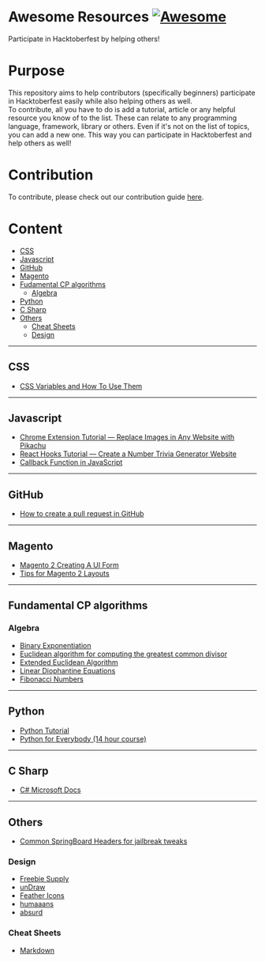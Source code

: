 # Awesome Resources [![Awesome](https://cdn.rawgit.com/sindresorhus/awesome/d7305f38d29fed78fa85652e3a63e154dd8e8829/media/badge.svg)](https://github.com/shahednasser/awesome-resources)

Participate in Hacktoberfest by helping others!

# Purpose

This repository aims to help contributors (specifically beginners) participate in Hacktoberfest easily while also helping others as well.  
To contribute, all you have to do is add a tutorial, article or any helpful resource you know of to the list. These can relate to any programming language, framework, library or others. Even if it's not on the list of topics, you can add a new one. This way you can participate in Hacktoberfest and help others as well!  

# Contribution

To contribute, please check out our contribution guide [here](https://github.com/shahednasser/awesome-resources/blob/master/CONTRIBUTING.md).

# Content

- [CSS](#css)
- [Javascript](#javascript)
- [GitHub](#github)
- [Magento](#magento)
- [Fudamental CP algorithms](#fundamental-cp-algorithms)
  - [Algebra](#algebra)
- [Python](#python)
- [C Sharp](#c-sharp)
- [Others](#others)
  - [Cheat Sheets](#cheat-sheets)
  - [Design](#design)
  
---

## CSS

- [CSS Variables and How To Use Them](https://medium.com/@shahedn/css-variables-and-how-to-use-them-bd9724cb6566)

---

## Javascript

- [Chrome Extension Tutorial — Replace Images in Any Website with Pikachu](https://levelup.gitconnected.com/chrome-extension-tutorial-replace-images-in-any-website-with-pikachu-de2a6e3548bb)
- [React Hooks Tutorial — Create a Number Trivia Generator Website](https://medium.com/@shahedn/react-hooks-tutorial-create-a-number-trivia-generator-website-32b6b3b52c3e)
- [Callback Function in JavaScript](https://medium.com/@a.athuljoy/callback-function-in-javascript-99b5262f6750)


---

## GitHub

- [How to create a pull request in GitHub](https://opensource.com/article/19/7/create-pull-request-github)

---

## Magento

- [Magento 2 Creating A UI Form](https://www.mageplaza.com/devdocs/creat-a-ui-form-in-magento-2.html)
- [Tips for Magento 2 Layouts](https://medium.com/@shahedn/tips-for-magento-2-layouts-d7e076812fa2)

---

## Fundamental CP algorithms

### Algebra

- [Binary Exponentiation](https://cp-algorithms.com/algebra/binary-exp.html)
- [Euclidean algorithm for computing the greatest common divisor](https://cp-algorithms.com/algebra/euclid-algorithm.html)
- [Extended Euclidean Algorithm](https://cp-algorithms.com/algebra/extended-euclid-algorithm.html)
- [Linear Diophantine Equations](https://cp-algorithms.com/algebra/linear-diophantine-equation.html)
- [Fibonacci Numbers](https://cp-algorithms.com/algebra/fibonacci-numbers.html)

---

## Python

- [Python Tutorial](https://www.w3schools.com/python/)
- [Python for Everybody (14 hour course)](https://www.youtube.com/watch?v=8DvywoWv6fI&feature=emb_title)

---

## C Sharp

- [C# Microsoft Docs](https://docs.microsoft.com/en-us/dotnet/csharp/tutorials/)

---

## Others
- [Common SpringBoard Headers for jailbreak tweaks](http://iphonedevwiki.net/index.php/Special:AllPages)

### Design

- [Freebie Supply](https://freebiesupply.com/)
- [unDraw](https://undraw.co/)
- [Feather Icons](https://feathericons.com/)
- [humaaans](https://humaaans.com/)
- [absurd](https://absurd.design/)

### Cheat Sheets

- [Markdown](https://www.markdownguide.org/cheat-sheet/)
